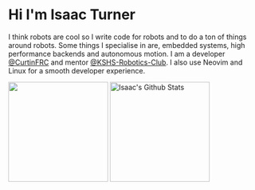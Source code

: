 # Hi I'm Isaac Turner
I think robots are cool so I write code for robots and to do a ton of things around robots. Some things I specialise in are, embedded systems, high performance backends and autonomous motion. I am a developer [@CurtinFRC](https://github.com/CurtinFRC) and mentor [@KSHS-Robotics-Club](https://github.com/KSHS-Robotics-Club). I also use Neovim and Linux for a smooth developer experience.

<img align="center" height="200px" src="https://github-readme-stats.vercel.app/api/top-langs/?username=spacey-sooty&langs_count=10&theme=dark&layout=compact" />
<img align="center" height="200px" src="https://github-readme-stats-git-masterrstaa-rickstaa.vercel.app/api?username=spacey-sooty&show_icons=true&count_private=true&include_all_commits=true&line_height=25&theme=dark" alt="Isaac's Github Stats" />
</p>
</p>
</section> 

